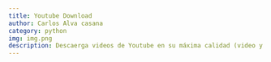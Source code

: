 ```yaml
---
title: Youtube Download
author: Carlos Alva casana
category: python
img: img.png
description: Descaerga videos de Youtube en su máxima calidad (video y audio).
---
```


